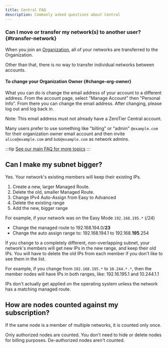 ```yaml
---
title: Central FAQ
description: Commonly asked questions about Central
---
```


### Can I move or transfer my network(s) to another user? {#transfer-network}

When you join an [Organization](./organizations.md), all of your networks are transferred to the Organization.

Other than that, there is no way to transfer individual networks between accounts.

#### To change your Organization Owner {#change-org-owner}

What you can do is change the email address of your account to a different address. From the account page, select "Manage Account" then "Personal Info".  From there you can change the email address. After changing, please log out and log back in.

Note: This email address must not already have a ZeroTier Central account.

Many users prefer to use something like "billing" or "admin" `@example.com` for their organization owner email account and then invite `alice@example.com` and `bob@example.com` as network admins.

:::tip
[See our main FAQ for more topics](./faq.md)
:::

## Can I make my subnet bigger?

Yes. Your network's existing members will keep their existing IPs.

1. Create a new, larger Managed Route.
1. Delete the old, smaller Managed Route.
1. Change IPv4 Auto-Assign from Easy to Advanced
1. Delete the existing range
1. Add the new, bigger range

For example, if your network was on the Easy Mode `192.168.195.*` (/24)

- Change the managed route to 192.168.194.0/**23**
- Change the auto assign range to:  192.168.194.1 to 192.168.**195**.254

If you change to a completely different, non-overlapping subnet, your network's members will get new IPs in the new range, and keep their old IPs. You will have to delete the old IPs from each member if you don't like to see them in the list.

For example, if you change from `192.168.195.*` to `10.244.*.*`, then the member nodes will have IPs in both ranges, like: 192.16.195.1 and 10.244.1.1

IPs don't actually get applied on the operating system unless the network has a matching managed route.

## How are nodes counted against my subscription?

If the same node is a member of multiple networks, it is counted only once.

Only authorized nodes are counted. You don't need to hide or delete nodes for billing purposes. De-authorized nodes aren't counted.
